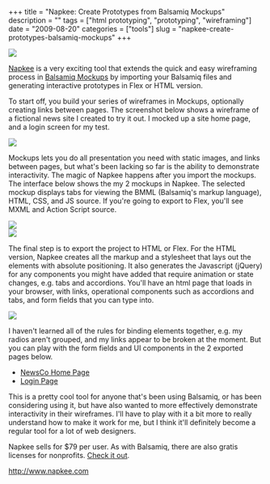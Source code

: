 +++
title = "Napkee: Create Prototypes from Balsamiq Mockups"
description = ""
tags = ["html prototyping", "prototyping", "wireframing"]
date = "2009-08-20"
categories = ["tools"]
slug = "napkee-create-prototypes-balsamiq-mockups"
+++


<div class="tool-screenshot mb1"><a href="http://www.napkee.com/"><img id='bluga-thumbnail-2714' class='bluga-thumbnail custom' src='http://media.konigi.com/bluga/
wt522fe990dd9c9_custom.jpg'/></a></div><p class="dek"><a href="http://www.napkee.com/">Napkee</a> is a very exciting tool that extends the quick and easy wireframing process in <a href="http://www.balsamiq.com/">Balsamiq Mockups</a> by importing your Balsamiq files and generating interactive prototypes in Flex or HTML version.</p>
<p>To start off, you build your series of wireframes in Mockups, optionally creating links between pages. The screenshot below shows a wireframe of a fictional news site I created to try it out. I mocked up a site home page, and a login screen for my test.</p>
<div class="screenshot"><img src="http://konigi.s3.amazonaws.com/tools/external/napkee/newsco.png" /></div>
<p>Mockups lets you do all presentation you need with static images, and links between pages, but what's been lacking so far is the ability to demonstrate interactivity. The magic of Napkee happens after you import the mockups. The interface below shows the my 2 mockups in Napkee. The selected mockup displays tabs for viewing the BMML (Balsamiq's markup language), HTML, CSS, and JS source. If you're going to export to Flex, you'll see MXML and Action Script source.</p>
<div class="screenshot"><img src="http://konigi.s3.amazonaws.com/tools/external/napkee/napkee-1.png" /></div>
<div class="screenshot"><img src="http://konigi.s3.amazonaws.com/tools/external/napkee/napkee-2.png" /></div>
<p>The final step is to export the project to HTML or Flex. For the HTML version, Napkee creates all the markup and a stylesheet that lays out the elements with absolute positioning. It also generates the Javascript (jQuery) for any components you might have added that require animation or state changes, e.g. tabs and accordions. You'll have an html page that loads in your browser, with links, operational components such as accordions and tabs, and form fields that you can type into.  </p>
<div class="screenshot"><img src="http://konigi.s3.amazonaws.com/tools/external/napkee/napkee-3.png" /></div>
<p>I haven't learned all of the rules for binding elements together, e.g. my radios aren't grouped, and my links appear to be broken at the moment. But you can play with the form fields and UI components in the 2 exported pages below. </p>
<ul>
<li><a href="http://konigi.s3.amazonaws.com/tools/external/napkee/login_export_web/newsco.html">NewsCo Home Page</a></li>
<li><a href="http://konigi.s3.amazonaws.com/tools/external/napkee/login_export_web/login.html">Login Page</a></li>
</ul>
<p>This is a pretty cool tool for anyone that's been using Balsamiq, or has been considering using it, but have also wanted to more effectively demonstrate interactivity in their wireframes. I'll have to play with it a bit more to really understand how to make it work for me, but I think it'll definitely become a regular tool for a lot of web designers.</p>
<p>Napkee sells for $79 per user. As with Balsamiq, there are also gratis licenses for nonprofits. <a href="http://www.napkee.com/">Check it out</a>.</p>
  
<p><a href="http://www.napkee.com/">http://www.napkee.com</a></p>
      
